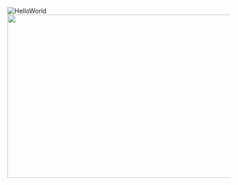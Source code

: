 ![HelloWorld](https://user-images.githubusercontent.com/76661177/125625949-5bebb3d7-726f-4c83-a16d-f06f1c6cb1f0.png)
<img src="https://user-images.githubusercontent.com/76661177/125625949-5bebb3d7-726f-4c83-a16d-f06f1c6cb1f0.png" width="700" height="370">
